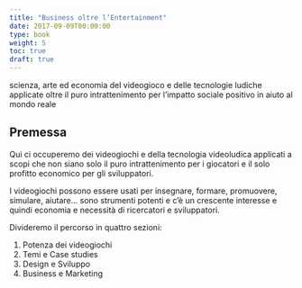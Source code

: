 ```yaml
---
title: "Business oltre l’Entertainment"
date: 2017-09-09T00:00:00
type: book
weight: 5
toc: true
draft: true
---
```


scienza, arte ed economia
del videogioco e delle tecnologie ludiche
applicate oltre il puro intrattenimento
per l’impatto sociale positivo
in aiuto al mondo reale


## Premessa
Qui ci occuperemo dei videogiochi e della tecnologia videoludica applicati a scopi che non siano solo il puro intrattenimento per i giocatori e il solo profitto economico per gli sviluppatori.

I videogiochi possono essere usati per insegnare, formare, promuovere, simulare, aiutare... sono strumenti potenti e c’è un crescente interesse e quindi economia e necessità di ricercatori e sviluppatori.

Divideremo il percorso in quattro sezioni:

1. Potenza dei videogiochi
2. Temi e Case studies
3. Design e Sviluppo
4. Business e Marketing
